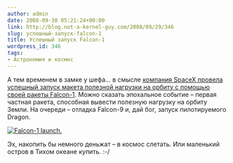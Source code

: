 ```yaml
---
author: admin
date: 2008-09-30 05:21:24+00:00
link: http://blog.not-a-kernel-guy.com/2008/09/29/346
slug: успешный-запуск-falcon-1
title: Успешный запуск Falcon-1
wordpress_id: 346
tags:
- Астрономия и космос
---
```


А тем временем в замке у шефа… в смысле [компания SpaceX провела успешный запуск макета полезной нагрузки на орбиту с помощью своей ракеты Falcon-1](http://blog.wired.com/wiredscience/2008/09/space-x-did-it.html). Можно сказать эпохальное событие – первая частная ракета, способная вывести полезную нагрузку на орбиту Земли. На очереди – отладка Falcon-9 и, дай бог, запуск пилотируемого Dragon.

[![Falcon-1 launch.](/2008/09/orbit.jpg)](http://blog.wired.com/wiredscience/2008/09/space-x-did-it.html)

Эх, накопить бы немного деньжат – в космос слетать. Или маленький остров в Тихом океане купить. :-/
